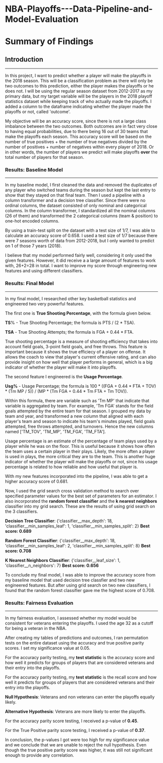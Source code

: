 # NBA-Playoffs---Data-Pipeline-and-Model-Evaluation

# Summary of Findings


## Introduction
---
In this project, I want to predict whether a player will make the playoffs in the 2018 season. This will be a classification problem as there will only be two outcomes to this prediction, either the player makes the playoffs or he does not. I will be using the regular season dataset from 2012-2017 as my primary data, but my target variable will be the players in the 2018 playoff statistics dataset while keeping track of who actually made the playoffs. I  added a column to the dataframe indicating whether the player made the playoffs or not, called 'outcome'.

My objective will be an accuracy score, since there is not a large class imbalance between the two outcomes. Both outcomes are in fact very close to having equal probabilities, due to there being 16 out of 30 teams that make the playoffs each season. This accuracy score will be based on the number of true positives + the number of true negatives divided by the number of positives + number of negatives within every player of 2018. Or in other words, the number of players we predict will make playoffs **over** the total number of players for that season.




### Results: Baseline Model
---

In my baseline model, I first cleaned the data and removed the duplicates of any player who switched teams during the season but kept the last entry to show that they stayed on that final team. Then I used a pipeline with a column transformer and a decision tree classifier. Since there were no ordinal columns, the dataset consisted of only nominal and categorical columns. In the column transformer, I standardized all the nominal columns (26 of them) and transformed the 2 categorical columns (team & position) to one-hot encoded columns.


By using a train-test split on the dataset with a test size of 1/7, I was able to calculate an accuracy score of 0.658. I used a test size of 1/7 because there were 7 seasons worth of data from 2012-2018, but I only wanted to predict on 1 of those 7 years (2018). 

I believe that my model performed fairly well, considering it only used the given features. However, it did receive a a large amount of features to work with, 26+2=28 in total. I want to improve my score through engineering new features and using different classifiers.

### Results: Final Model
---

In my final model, I researched other key basketball statistics and engineered two very powerful features.

The first one is **True Shooting Percentage**, with the formula given below.

**TS**% - True Shooting Percentage; the formula is PTS / (2 * TSA). 

**TSA** - True Shooting Attempts; the formula is FGA + 0.44 * FTA.

True shooting percentage is a measure of shooting efficiency that takes into account field goals, 3-point field goals, and free throws. This feature is important because it shows the true efficiecy of a player on offense. It allows the coach to view that player's current offensive rating, and can also provide insight on how well that player performs in general, which is a big indicator of whether the player will make it into playoffs. 

The second feature I engineered is the **Usage Percentage**.

**Usg%** - Usage Percentage; the formula is 100 * ((FGA + 0.44 * FTA + TOV) * (Tm MP / 5)) / (MP * (Tm FGA + 0.44 * Tm FTA + Tm TOV)). 

Within this formula, there are variable such as 'Tm MP' that indicate that variable is aggregated by team. For example, 'Tm FGA' stands for the field goals attempted by the entire team for that season. I grouped my data by team and year, and transformed a new column that aligned with each player's team and season to indicate his team's minutes played, field goals attempted, free throws attempted, and turnovers. Hence the new columns named ['TM_TOV', 'TM_MP', 'TM_FGA', 'TM_FTA'].

Usage percentage is an estimate of the percentage of team plays used by a player while he was on the floor. This is useful because it shows how often the team uses a certain player in their plays. Likely, the more often a player is used in plays, the more critical they are to the team. This is another huge indicator of whether the player will make the playoffs or not, since his usage percentage is related to how reliable and how useful that player is.

With my new features incorporated into the pipeline, I was able to get a higher accuracy score of 0.681.

Now, I used the grid search cross validation method to search over specified parameter values for the best set of parameters for an estimator. I also incorporated the **random forest classifier** and the **k nearest neighbors** classifier into my grid search. These are the results of using grid search on the 3 classifiers.

**Decision Tree Classifier**: {'classifier__max_depth': 18, 'classifier__min_samples_leaf': 1,
 'classifier__min_samples_split': 2} **Best score: 0.689**

**Random Forest Classifier**: {'classifier__max_depth': 18,
 'classifier__min_samples_leaf': 2,
 'classifier__min_samples_split': 8} **Best score: 0.708**

**K Nearest Neighbors Classifier**: {'classifier__leaf_size': 1, 'classifier__n_neighbors': 7} **Best score: 0.656**

To conclude my final model, I was able to improve the accuracy score from my baseline model that used decision tree classfier and two new engineered features. But after using grid search on two new classifiers, I found that the random forest classifier gave me the highest score of 0.708.

### Results: Fairness Evaluation
---

In my fairness evaluation, I assessed whether my model would be consistent for veterans entering the playoffs. I used the age 32 as a cutoff for being a veteran in the NBA.

After creating my tables of predictions and outcomes, I ran permutation tests on the entire dataset using the accuracy and true positive parity scores. I set my significance value at 0.05.

For the accuracy parity testing, my **test statistic** is the accuracy score and how well it predicts for groups of players that are considered veterans and their entry into the playoffs.

For the accuracy parity testing, my **test statistic** is the recall score and how well it predicts for groups of players that are considered veterans and their entry into the playoffs.

**Null Hypothesis**: Veterans and non veterans can enter the playoffs equally likely.

**Alternative Hypothesis**: Veterans are more likely to enter the playoffs.

For the accuracy parity score testing, I received a p-value of **0.45**.

For the True Positive parity score testing, I received a p-value of **0.37**.

In conclusion, the p-values I got were too high for my significance value and we conclude that we are unable to reject the null hypothesis. Even though the true positive parity score was higher, it was still not significant enough to provide any correlation.

